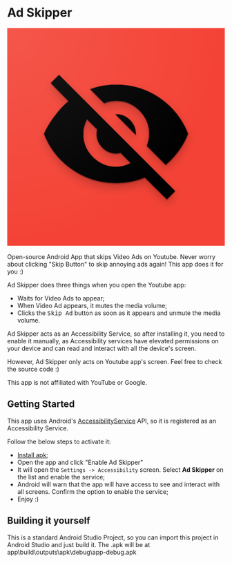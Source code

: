 # Ad Skipper

![Ad Skipper Logo](./images/logo_web_hi_res_512.png)

Open-source Android App that skips Video Ads on Youtube. Never worry about clicking "Skip Button" to skip annoying ads again! This app does it for you :)

Ad Skipper does three things when you open the Youtube app:
- Waits for Video Ads to appear;
- When Video Ad appears, it mutes the media volume;
- Clicks the <kbd>Skip Ad</kbd> button as soon as it appears and unmute the media volume.

Ad Skipper acts as an Accessibility Service, so after installing it, you need to enable it manually, as Accessibility services have elevated permissions on your device and can read and interact with all the device's screen.

However, Ad Skipper only acts on Youtube app's screen. Feel free to check the source code :)

This app is not affiliated with YouTube or Google.

## Getting Started

This app uses Android's [AccessibilityService](https://developer.android.com/guide/topics/ui/accessibility/service) API, so it is registered as an Accessibility Service.

Follow the below steps to activate it:

- [Install apk](https://github.com/alfeugds/adskipper/releases/latest);
- Open the app and click "Enable Ad Skipper"
- It will open the `Settings -> Accessibility` screen. Select **Ad Skipper** on the list and enable the service;
- Android will warn that the app will have access to see and interact with all screens. Confirm the option to enable the service;
- Enjoy :)

## Building it yourself

This is a standard Android Studio Project, so you can import this project in Android Studio and just build it.
The .apk will be at app\build\outputs\apk\debug\app-debug.apk
